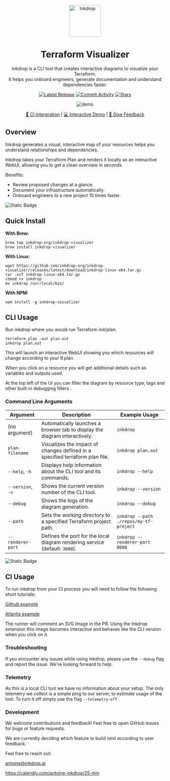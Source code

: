 <p align="center">
  <picture width="100px" align="center">
      <source media="(prefers-color-scheme: dark)" srcset="https://github.com/inkdrop-org/inkdrop-visualizer/assets/86591160/f93f558f-81e8-4d70-9dcd-d7512b3a47d4">
      <img alt="Inkdrop" src="https://github.com/inkdrop-org/inkdrop-visualizer/assets/86591160/cfe32c6e-3634-4d68-9749-d2c2d0468ecc" width="100px" align="center">
    </picture>
  <h1 align="center">Terraform Visualizer</h1>
  <p align="center">
    Inkdrop is a CLI tool that creates interactive diagrams to visualize your Terraform. 
    <br/>
    It helps you onboard engineers, generate documentation and understand dependencies faster. 
  </p>
</p>
<p align="center">
  <a href="https://github.com/inkdrop-org/inkdrop-visualizer/releases"><img src="https://img.shields.io/github/v/release/inkdrop-org/inkdrop-visualizer?color=%239F50DA&display_name=tag&label=Version" alt="Latest Release" /></a>
  <a href="https://github.com/inkdrop-org/inkdrop-visualizer/graphs/commit-activity"><img src="https://img.shields.io/github/commit-activity/m/inkdrop-org/inkdrop-visualizer" alt="Commit Activity" /></a>
  <a href="https://github.com/inkdrop-org/inkdrop-visualizer/stargazers" rel="nofollow"><img src="https://img.shields.io/github/stars/inkdrop-org/inkdrop-visualizer" alt="Stars"></a>
</p>

<p align="center">
  <picture align="center">
    <img src="https://github.com/inkdrop-org/inkdrop-visualizer/assets/86591160/622d59f5-65ca-4e3f-a94b-a33ad468ffbc" alt="demo"> 
  </picture>
</p>
<p align="center">
  <a href="https://github.com/inkdrop-org/inkdrop-gh-action-example/pull/5">🚀 CI Intergration</a> | <a href="https://demo.inkdrop.ai">💻 Interactive Demo</a> | <a href="https://github.com/inkdrop-org/inkdrop-visualizer/issues/new">🙌 Give Feedback</a>
</p>

## Overview
Inkdrop generates a visual, interactive map of your resources helps you understand relationships and dependencies.

Inkdrop takes your Terraform Plan and renders it locally as an interactive WebUI, allowing you to get a clean overview in seconds.

Benefits:
- Review proposed changes at a glance.
- Document your infrastructure automatically.
- Onboard engineers to a new project 10 times faster.

![Static Badge](https://img.shields.io/badge/Note%3A%20-%20Inkdrop%20currently%20only%20works%20for%20AWS%20resources.-blue)

## Quick Install
**With Brew:**

```
brew tap inkdrop-org/inkdrop-visualizer
brew install inkdrop-visualizer
```
**With Linux:**

```
wget https://github.com/inkdrop-org/inkdrop-visualizer/releases/latest/download/inkdrop-linux-x64.tar.gz
tar -xzf inkdrop-linux-x64.tar.gz
chmod +x inkdrop
mv inkdrop /usr/local/bin/
```

**With NPM:**

```
npm install -g inkdrop-visualizer
```
## CLI Usage
Run inkdrop where you would run Terraform init/plan.
```
terraform plan -out plan.out
inkdrop plan.out
```
This will launch an interactive WebUI showing you which resources will change according to your tf.plan.

When you click on a resource you will get additional details such as variables and outputs used. 

At the top left of the UI you can filter the diagram by resource type, tags and other built-in debugging filters . 

### Command Line Arguments

| Argument           | Description                                                           | Example Usage                              |
|--------------------|-----------------------------------------------------------------------|--------------------------------------------|
| (no argument)      | Automatically launches a browser tab to display the diagram interactively.| `inkdrop`                              |
| `plan-filename`   | Visualizes the impact of changes defined in a specified terraform plan file. | `inkdrop plan.out`                  |
| `--help`, `-h`     | Displays help information about the CLI tool and its commands.        | `inkdrop --help`                           |
| `--version`, `-v`  | Shows the current version number of the CLI tool.                     | `inkdrop --version`                        |
| `--debug`          | Shows the logs of the diagram generation.                             | `inkdrop --debug`                          |
| `--path`           | Sets the working directory to a specified Terraform project path.     | `inkdrop --path ./repos/my-tf-project`     |
| `--renderer-port`  | Defines the port for the local diagram rendering service (default: `3000`). | `inkdrop --renderer-port 8080`       |

![Static Badge](https://img.shields.io/badge/%20Note%3A-%20Without%20a%20plan%20file%20the%20diagram%20will%20be%20missing%20some%20functionality-blue)


## CI Usage

To run inkdrop from your CI process you will need to follow the following short tutorials: 

[Github example](/github-action-integration)

[Atlantis example](/atlantis-integration)

The runner will comment an SVG Image in the PR. Using the Inkdrop extension this image becomes interactive and behaves like the CLI version when you click on it.

### Troubleshooting

If you encounter any issues while using inkdrop, please use the `--debug` flag and report the issue. We're looking forward to help.

### Telemetry
As this is a local CLI tool we have no information about your setup. The only telemetry we collect is a simple ping to our server, to estimate usage of the tool. 
To turn it off simply use the flag `--telemetry-off`

### Development
We welcome contributions and feedback! Feel free to open GitHub issues for bugs or feature requests.

We are currently deciding which feature to build next according to user feedback.

Feel free to reach out:

antoine@inkdrop.ai

https://calendly.com/antoine-inkdrop/25-min
